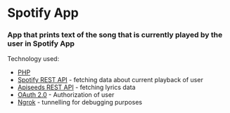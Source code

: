 # Spotify App


### App that prints text of the song that is currently played by the user in Spotify App

Technology used: 
- [PHP](https://www.php.net/)
- [Spotify REST API](https://developer.spotify.com/documentation/web-api/) - fetching data about current playback of user
- [Apiseeds REST API](https://apiseeds.com/) - fetching lyrics data
- [OAuth 2.0](https://oauth.net/2/) - Authorization of user 
- [Ngrok](https://ngrok.com/) - tunnelling for debugging purposes 
